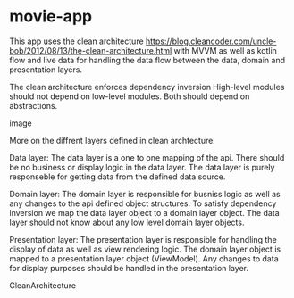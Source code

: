# movie-app

This app uses the clean architecture https://blog.cleancoder.com/uncle-bob/2012/08/13/the-clean-architecture.html with MVVM as well as kotlin flow and live data for handling the data flow between the data, domain and presentation layers.

The clean architecture enforces dependency inversion High-level modules should not depend on low-level modules. Both should depend on abstractions.

image

More on the diffrent layers defined in clean archtecture:

Data layer: The data layer is a one to one mapping of the api. There should be no business or display logic in the data layer. The data layer is purely responseble for getting data from the defined data source.

Domain layer: The domain layer is responsible for busniss logic as well as any changes to the api defined object structures. To satisfy dependency inversion we map the data layer object to a domain layer object. The data layer should not know about any low level domain layer objects.

Presentation layer: The presentation layer is responsible for handling the display of data as well as view rendering logic. The domain layer object is mapped to a presentation layer object (ViewModel). Any changes to data for display purposes should be handled in the presentation layer.

CleanArchitecture
